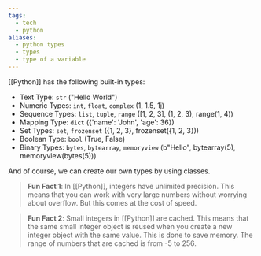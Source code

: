 ```yaml
---
tags:
  - tech
  - python
aliases:
  - python types
  - types
  - type of a variable
---
```

[[Python]] has the following built-in types:
- Text Type: `str` ("Hello World")
- Numeric Types: `int`, `float`, `complex` (1, 1.5, 1j)
- Sequence Types: `list`, `tuple`, `range` ([1, 2, 3], (1, 2, 3), range(1, 4))
- Mapping Type: `dict` ({'name': 'John', 'age': 36})
- Set Types: `set`, `frozenset` ({1, 2, 3}, frozenset({1, 2, 3}))
- Boolean Type: `bool` (True, False)
- Binary Types: `bytes`, `bytearray`, `memoryview` (b"Hello", bytearray(5), memoryview(bytes(5)))

And of course, we can create our own types by using classes.

> **Fun Fact 1**: In [[Python]], integers have unlimited precision. This means that you can work with very large numbers without worrying about overflow. But this comes at the cost of speed.

> **Fun Fact 2**: Small integers in [[Python]] are cached. This means that the same small integer object is reused when you create a new integer object with the same value. This is done to save memory. The range of numbers that are cached is from -5 to 256.